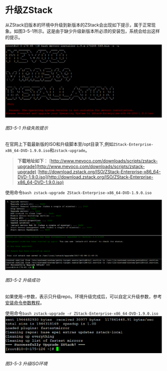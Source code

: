 # 升级ZStack

从ZStack旧版本的环境中升级到新版本的ZStack会出现如下提示，属于正常现象。如图3-5-1所示。这是由于缺少升级新版本所必须的安装包，系统会给出这样的提示。

![png](../images/3-5-1.png "图3-5-1 升级失败提示")
###### 图3-5-1 升级失败提示

在官网上下载最新版的ISO和升级脚本至/opt目录下,例如`ZStack-Enterprise-x86_64-DVD-1.9.0.iso`和`zstack-upgrade`。
> **下载地址如下**：
[http://www.mevoco.com/downloads/scripts/zstack-upgrade](http://www.mevoco.com/downloads/scripts/zstack-upgrade)
[http://download.zstack.org/ISO/ZStack-Enterprise-x86_64-DVD-1.9.0.iso](http://download.zstack.org/ISO/ZStack-Enterprise-x86_64-DVD-1.9.0.iso)

使用命令`bash zstack-upgrade ZStack-Enterprise-x86_64-DVD-1.9.0.iso`


![png](../images/3-5-2.png "图3-5-2 升级成功")
###### 图3-5-2 升级成功


如果使用-r参数，表示只升级repo。环境升级完成后，可以自定义升级参数，参考[安装命令参数教程](http://www.mevoco.com/downloads/mevoco/documents/PD1012-Mevoco-bash-parameters.pdf)。


使用命令`bash zstack-upgrade -r ZStack-Enterprise-x86_64-DVD-1.9.0.iso `
![png](../images/3-5-3.png "图3-5-3 升级ISO环境")
###### 图3-5-3 升级ISO环境





